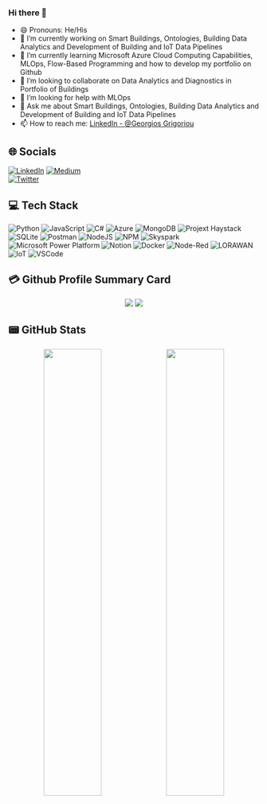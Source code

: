 ### Hi there 👋

- 😄 Pronouns: He/His
- 🔭 I’m currently working on Smart Buildings, Ontologies, Building Data Analytics and Development of Building and IoT Data Pipelines 
- 🌱 I’m currently learning Microsoft Azure Cloud Computing Capabilities, MLOps, Flow-Based Programming and how to develop my portfolio on Github
- 👯 I’m looking to collaborate on Data Analytics and Diagnostics in Portfolio of Buildings
- 🤔 I’m looking for help with MLOps
- 💬 Ask me about Smart Buildings, Ontologies, Building Data Analytics and Development of Building and IoT Data Pipelines 
- 📫 How to reach me: [LinkedIn - @Georgios Grigoriou](https://www.linkedin.com/in/georgiosvgrigoriou/)

## 🌐 Socials
[![LinkedIn](https://img.shields.io/badge/LinkedIn-0077B5?style=for-the-badge&logo=linkedin&logoColor=white)](https://www.linkedin.com/in/georgiosvgrigoriou/) 
[![Medium](https://img.shields.io/badge/Medium-12100E?style=for-the-badge&logo=medium&logoColor=white)](https://medium.com/@georgiosvgrigoriou)  
[![Twitter](https://img.shields.io/twitter/follow/GeorgeGegrigor?logo=Twitter&style=for-the-badge)](https://twitter.com/GeorgeGegrigor)

## 💻 Tech Stack
![Python](https://img.shields.io/badge/python-3670A0?style=for-the-badge&logo=python&logoColor=ffdd54)
![JavaScript](https://img.shields.io/badge/javascript-%23323330.svg?style=for-the-badge&logo=javascript&logoColor=%23F7DF1E)
![C#](https://img.shields.io/badge/c%23-%23239120.svg?style=for-the-badge&logo=c-sharp&logoColor=white)
![Azure](https://img.shields.io/badge/azure-%230db7ed.svg?style=for-the-badge&logo=azure&logoColor=white)
![MongoDB](https://img.shields.io/badge/MongoDB-%234ea94b.svg?style=for-the-badge&logo=mongodb&logoColor=white)
![Projext Haystack](https://img.shields.io/badge/projecthaystack-%230db7ed.svg?style=for-the-badge&logo=haystack&logoColor=white)
![SQLite](https://img.shields.io/badge/mssqlserver-%2307405e.svg?style=for-the-badge&logo=sql&logoColor=white)
![Postman](https://img.shields.io/badge/Postman-FF6C37?style=for-the-badge&logo=postman&logoColor=white) 
![NodeJS](https://img.shields.io/badge/node.js-6DA55F?style=for-the-badge&logo=node.js&logoColor=white) 
![NPM](https://img.shields.io/badge/NPM-%23000000.svg?style=for-the-badge&logo=npm&logoColor=white)
![Skyspark](https://img.shields.io/badge/skyspark-%230db7ed.svg?style=for-the-badge&logo=skyspark&logoColor=red)
![Microsoft Power Platform](https://img.shields.io/badge/microsoftpowerplatform-%2307405e.svg?style=for-the-badge&logo=microsoft&logoColor=white)
![Notion](https://img.shields.io/badge/Notion-%23000000.svg?style=for-the-badge&logo=notion&logoColor=white)
![Docker](https://img.shields.io/badge/docker-%230db7ed.svg?style=for-the-badge&logo=docker&logoColor=white)
![Node-Red](https://img.shields.io/badge/nodered-%23000000.svg?style=for-the-badge&logo=node-red&logoColor=red)
![LORAWAN](https://img.shields.io/badge/lorawan-%230db7ed.svg?style=for-the-badge&logo=lorawan&logoColor=white)
![IoT](https://img.shields.io/badge/iot-%230db7ed.svg?style=for-the-badge&logo=iot&logoColor=white)
![VSCode](https://img.shields.io/badge/vscode-%655BE1.svg?style=for-the-badge&logo=vscode&logoColor=white)

## 💳 Github Profile Summary Card
<p align="center">
<img src="https://github-readme-stats.vercel.app/api?username=Georgios-Grigoriou&theme=vue">
<img src="https://github-readme-stats.vercel.app/api/top-langs/?username=Georgios-Grigoriou&langs_count=5&theme=vue">
</p>

## 📟 GitHub Stats
<p align="center">
	<img width="48%" src="https://github-readme-stats.vercel.app/api?username=Georgios-Grigoriou&show_icons=true&theme=vue" />
	<img width="48%" src="https://github-readme-streak-stats.herokuapp.com/?user=Georgios-Grigoriou&theme=vue" />
</p> 
